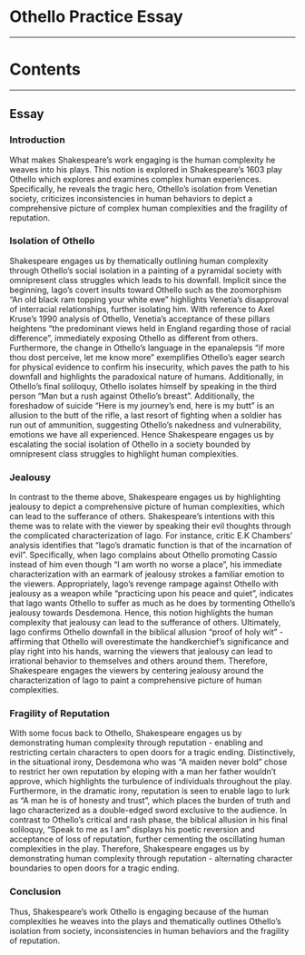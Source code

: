 # Othello Practice Essay

---

# Contents

---

## Essay

### Introduction

What makes Shakespeare’s work engaging is the human complexity he weaves into his plays. This notion is explored in Shakespeare’s 1603 play Othello which explores and examines complex human experiences. Specifically, he reveals the tragic hero, Othello’s isolation from Venetian society, criticizes inconsistencies in human behaviors to depict a comprehensive picture of complex human complexities and the fragility of reputation.

### Isolation of Othello

Shakespeare engages us by thematically outlining human complexity through Othello’s social isolation in a painting of a pyramidal society with omnipresent class struggles which leads to his downfall. Implicit since the beginning, Iago’s covert insults toward Othello such as the zoomorphism “An old black ram topping your white ewe” highlights Venetia’s disapproval of interracial relationships, further isolating him. With reference to Axel Kruse’s 1990 analysis of Othello, Venetia’s acceptance of these pillars heightens “the predominant views held in England regarding those of racial difference”, immediately exposing Othello as different from others. Furthermore, the change in Othello’s language in the epanalepsis “if more thou dost perceive, let me know more” exemplifies Othello’s eager search for physical evidence to confirm his insecurity, which paves the path to his downfall and highlights the paradoxical nature of humans. Additionally, in Othello’s final soliloquy, Othello isolates himself by speaking in the third person “Man but a rush against Othello’s breast”. Additionally, the foreshadow of suicide “Here is my journey’s end, here is my butt” is an allusion to the butt of the rifle, a last resort of fighting when a soldier has run out of ammunition, suggesting Othello’s nakedness and vulnerability, emotions we have all experienced. Hence Shakespeare engages us by escalating the social isolation of Othello in a society bounded by omnipresent class struggles to highlight human complexities.

### Jealousy

In contrast to the theme above, Shakespeare engages us by highlighting jealousy to depict a comprehensive picture of human complexities, which can lead to the sufferance of others. Shakespeare’s intentions with this theme was to relate with the viewer by speaking their evil thoughts through the complicated characterization of Iago. For instance, critic E.K Chambers’ analysis identifies that “Iago’s dramatic function is that of the incarnation of evil”. Specifically, when Iago complains about Othello promoting Cassio instead of him even though “I am worth no worse a place”, his immediate characterization with an earmark of jealousy strokes a familiar emotion to the viewers. Appropriately, Iago’s revenge rampage against Othello with jealousy as a weapon while “practicing upon his peace and quiet”, indicates that Iago wants Othello to suffer as much as he does by tormenting Othello’s jealousy towards Desdemona. Hence, this notion highlights the human complexity that jealousy can lead to the sufferance of others. Ultimately, Iago confirms Othello downfall in the biblical allusion “proof of holy wit” - affirming that Othello will overestimate the handkerchief’s significance and play right into his hands, warning the viewers that jealousy can lead to irrational behavior to themselves and others around them. Therefore, Shakespeare engages the viewers by centering jealousy around the characterization of Iago to paint a comprehensive picture of human complexities.

### Fragility of Reputation

With some focus back to Othello, Shakespeare engages us by demonstrating human complexity through reputation - enabling and restricting certain characters to open doors for a tragic ending. Distinctively, in the situational irony, Desdemona who was “A maiden never bold” chose to restrict her own reputation by eloping with a man her father wouldn’t approve, which highlights the turbulence of individuals throughout the play. Furthermore, in the dramatic irony, reputation is seen to enable Iago to lurk as “A man he is of honesty and trust”, which places the burden of truth and Iago characterized as a double-edged sword exclusive to the audience. In contrast to Othello’s critical and rash phase, the biblical allusion in his final soliloquy, “Speak to me as I am” displays his poetic reversion and acceptance of loss of reputation, further cementing the oscillating human complexities in the play. Therefore, Shakespeare engages us by demonstrating human complexity through reputation - alternating character boundaries to open doors for a tragic ending.

### Conclusion

Thus, Shakespeare’s work Othello is engaging because of the human complexities he weaves into the plays and thematically outlines Othello’s isolation from society, inconsistencies in human behaviors and the fragility of reputation.